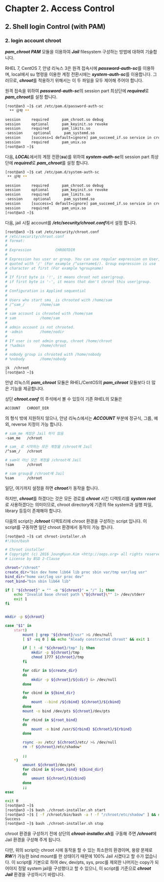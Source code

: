 # Chapter 2. Access Control
## 2. Shell login Control (with PAM)
### 2. login account chroot

***pam_chroot PAM*** 모듈을 이용하여 ***Jail*** filesystem 구성하는 방법에 대하여 기술합니다.

RHEL 7, CentOS 7, 안녕 리눅스 3은 원격 접속시에 ***password-auth-sc***를 이용하며, local에서 su 명령을 이용한 계정 전환시에는 ***system-auth-sc***를 이용합니다. 그러므로, ***chroot***를 적용하기 위해서는 이 두 파일을 모두 제어해 주어야 합니다.

원격 접속을 위하여 ***password-auth-sc***의 session part 최상단에 ***required***로 ***pam_chroot***를 설정 합니다.

```bash
[root@an3 ~]$ cat /etc/pam.d/password-auth-sc
  ** 상략 **

session     required      pam_chroot.so debug
session     optional      pam_keyinit.so revoke
session     required      pam_limits.so
-session     optional      pam_systemd.so
session     [success=1 default=ignore] pam_succeed_if.so service in crond quiet use_uid
session     required      pam_unix.so
[root@an3 ~]$
```

다음, ***LOCAL***에서의 계정 전환(***su***)를 위하여 ***system-auth-sc***의 session part 최상단에 ***required***로 ***pam_chroot***를 설정 합니다.


```bash
[root@an3 ~]$ cat /etc/pam.d/system-auth-sc
 ** 상략 **

session     required      pam_chroot.so debug
session     optional      pam_keyinit.so revoke
session     required      pam_limits.so
-session     optional      pam_systemd.so
session     [success=1 default=ignore] pam_succeed_if.so service in crond quiet use_uid
session     required      pam_unix.so
[root@an3 ~]$
```

다음, jail 시킬 account를 ***/etc/security/chroot.conf***에서 설정 합니다.

```bash
[root@an3 ~]$ cat /etc/security/chroot.conf
# /etc/security/chroot.conf
# format:
#
# Expression           CHROOTDIR
#
# Expression has user or group. You can use regular expression on User, and
# quoted with '/' (For example /^username$/). Group expression is use '%s'
# character at first (For example %groupname)
#
# If first byte is '!', it means chroot not user|group.
# if first byte is '-', it means that don't chroot this user|group.
#
# Configuration is Applied sequential
#
# Users who start sma_ is chrooted with /home/sam
# /^sam_/       /home/sam
#
# sam account is chrooted with /home/sam
# sam           /home/sam
#
# admin account is not chrooted.
# -admin        /home/nodir
#
# If user is not admin group, chroot /home/chroot
# !%admin       /home/chroot
#
# nobody group is chrooted with /home/nobody
# %nobody       /home/nobody

jk  /chroot
[root@an3 ~]$
```

안녕 리눅스의 ***pam_chroot*** 모듈은 RHEL/CentOS의 ***pam_chroot*** 모듈보다 더 많은 기능을 제공합니다.

상단 ***chroot.conf*** 의 주석에서 볼 수 있듯이 기존 RHEL의 모듈은

```bash
ACCOUNT   CHROOT_DIR
```

의 형식 밖에 지원하지 않으나, 안녕 리눅스에서는 ***ACCOUNT*** 부분에 정규식, 그룹, 예외, reverse 지정이 가능 합니다.

```bash
# sam_me 계정은 Jail 하지 않음
-sam_me   /chroot

# sam_ 로 시작하는 모든 계정을 /chroot에 Jail
/^sam_/   /chroot

# sam이 아닌 모든 계정을 /chroot에 Jail
!sam      /chroot

# sam group을 /chroot에 Jail
%sam      /chroot
```

일단, 여기까지 설정을 하면 ***chroot***가 동작을 합니다.

하지만, ***chroot***를 하겠다는 것은 모든 경로를 ***chroot*** 시킨 디렉토리를 ***system root***로 사용하겠다는 의미이므로, chroot directory에 기존의 file system과 실행 파일, library 등등이 존재해야 합니다.

다음의 script는 ***/chroot*** 디렉토리에 chroot 환경을 구성하는 script 입니다. 이 script를 구동하면 일단 chroot 환경에서 동작이 가능 합니다.

```bash
[root@an3 ~]$ cat chroot-installer.sh
#!/bin/bash

# Chroot installer
# Copyright (c) 2016 JoungKyun.Kim <http://oops.org> all rights reserved
# License by BSD 2-Clause

chroot="/chroot"
create_dir="bin dev home lib64 lib proc sbin var/tmp var/log usr"
bind_dir="home var/log usr proc dev"
root_bind="bin sbin lib64 lib"

if [ "${chroot}" = "" -o "${chroot}" = "/" ]; then
    echo "Invalid base chroot path \"${chroot}\"" 1> /dev/stderr
    exit 1
fi


mkdir -p ${chroot}

case "$1" in
    start)
        mount | grep "${chroot}/usr" >& /dev/null
        [ $? -eq 0 ] && echo "Aleady constructed chroot" && exit 1

        if [ ! -d "${chroot}/tmp" ]; then
            mkdir -p ${chroot}/tmp
            chmod 1777 ${chroot}/tmp
        fi

        for cdir in ${create_dir}
        do
            mkdir -p ${chroot}/${cdir} &> /dev/null
        done

        for cbind in ${bind_dir}
        do
            mount --bind /${cbind} ${chroot}/${cbind}
        done
        mount -o bind /dev/pts ${chroot}/dev/pts

        for rbind in ${root_bind}
        do
            mount -o bind /usr/${rbind} ${chroot}/${rbind}
        done

        rsync -av /etc/ ${chroot}/etc/ >& /dev/null
        rm -f ${chroot}/etc/shadow*

        ;;
    *)
        umount ${chroot}/dev/pts
        for cbind in ${root_bind} ${bind_dir}
        do
            umount ${chroot}/${cbind}
        done
        ;;
esac

exit 0
[root@an3 ~]$
[root@an3 ~]$ bash ./chroot-installer.sh start
[root@an3 ~]$ [ -f /chroot/bin/bash -a ! -f "/chroot/etc/shadow" ] && echo "Success" || echo "Failure"
Success
[root@an3 ~]$ bash ./chroot-installer.sh stop
```

chroot 환경을 구성하기 전에 상단의 ***chroot-installer.sh***를 구동해 주면 ***/chroot***에 Jail 환경을 구성해 주게 됩니다.

다만, 위의 script는 chroot 시에 동작을 할 수 있는 최소한의 환경이며, 용량 문제로 ***RW***가 가능한 bind mount를 한 상태이기 때문에 100% Jail 시켰다고 할 수가 없습니다. 이 script를 기본으로 하여 dev, dev/pts, sys, proc를 제외한 나머지는 copy가 되어야지 정말 system jail을 구성했다고 할 수 있으니, 이 script를 기준으로 ***chroot Jail*** 환경을 구성하시기 바랍니다.